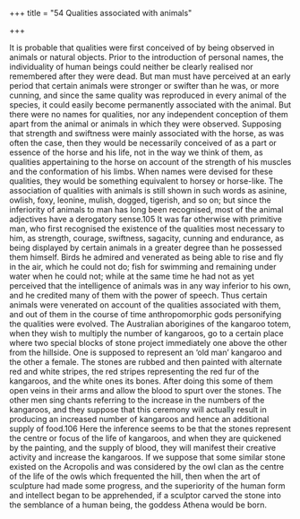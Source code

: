 +++
title = "54 Qualities associated with animals"

+++

It is probable that qualities were first conceived of by being observed in animals or natural objects. Prior to the introduction of personal names, the individuality of human beings could neither be clearly realised nor remembered after they were dead. But man must have perceived at an early period that certain animals were stronger or swifter than he was, or more cunning, and since the same quality was reproduced in every animal of the species, it could easily become permanently associated with the animal. But there were no names for qualities, nor any independent conception of them apart from the animal or animals in which they were observed. Supposing that strength and swiftness were mainly associated with the horse, as was often the case, then they would be necessarily conceived of as a part or essence of the horse and his life, not in the way we think of them, as qualities appertaining to the horse on account of the strength of his muscles and the conformation of his limbs. When names were devised for these qualities, they would be something equivalent to horsey or horse-like. The association of qualities with animals is still shown in such words as asinine, owlish, foxy, leonine, mulish, dogged, tigerish, and so on; but since the inferiority of animals to man has long been recognised, most of the animal adjectives have a derogatory sense.105 It was far otherwise with primitive man, who first recognised the existence of the qualities most necessary to him, as strength, courage, swiftness, sagacity, cunning and endurance, as being displayed by certain animals in a greater degree than he possessed them himself. Birds he admired and venerated as being able to rise and fly in the air, which he could not do; fish for swimming and remaining under water when he could not; while at the same time he had not as yet perceived that the intelligence of animals was in any way inferior to his own, and he credited many of them with the power of speech. Thus certain animals were venerated on account of the qualities associated with them, and out of them in the course of time anthropomorphic gods personifying the qualities were evolved. The Australian aborigines of the kangaroo totem, when they wish to multiply the number of kangaroos, go to a certain place where two special blocks of stone project immediately one above the other from the hillside. One is supposed to represent an ‘old man’ kangaroo and the other a female. The stones are rubbed and then painted with alternate red and white stripes, the red stripes representing the red fur of the kangaroos, and the white ones its bones. After doing this some of them open veins in their arms and allow the blood to spurt over the stones. The other men sing chants referring to the increase in the numbers of the kangaroos, and they suppose that this ceremony will actually result in producing an increased number of kangaroos and hence an additional supply of food.106 Here the inference seems to be that the stones represent the centre or focus of the life of kangaroos, and when they are quickened by the painting, and the supply of blood, they will manifest their creative activity and increase the kangaroos. If we suppose that some similar stone existed on the Acropolis and was considered by the owl clan as the centre of the life of the owls which frequented the hill, then when the art of sculpture had made some progress, and the superiority of the human form and intellect began to be apprehended, if a sculptor carved the stone into the semblance of a human being, the goddess Athena would be born. 

